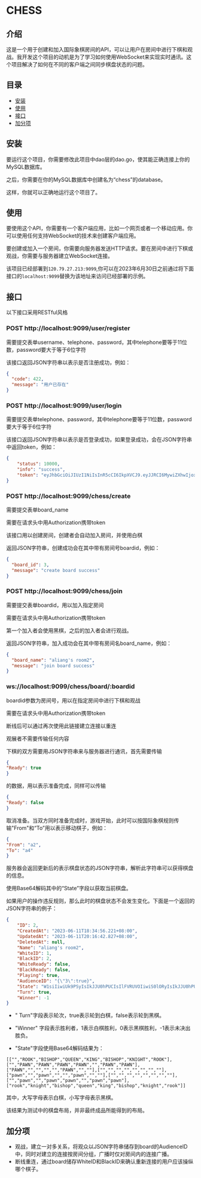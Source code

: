# CHESS

## 介绍

这是一个用于创建和加入国际象棋房间的API，可以让用户在房间中进行下棋和观战。我开发这个项目的动机是为了学习如何使用WebSocket来实现实时通讯。这个项目解决了如何在不同的客户端之间同步棋盘状态的问题。

## 目录

- [安装](#安装)
- [使用](#使用)
- [接口](#接口)
- [加分项](#加分项)

## 安装

要运行这个项目，你需要修改此项目中dao层的dao.go，使其能正确连接上你的MySQL数据库。

之后，你需要在你的MySQL数据库中创建名为“chess”的database。

这样，你就可以正确地运行这个项目了。


## 使用

要使用这个API，你需要有一个客户端应用，比如一个网页或者一个移动应用。你可以使用任何支持WebSocket的技术来创建客户端应用。

要创建或加入一个房间，你需要向服务器发送HTTP请求。要在房间中进行下棋或观战，你需要与服务器建立WebSocket连接。

该项目已经部署到`120.79.27.213:9099`,你可以在2023年6月30日之前通过将下面接口的`localhost:9099`替换为该地址来访问已经部署的示例。

## 接口

以下接口采用RESTful风格

### POST http://localhost:9099/user/register

需要提交表单username、telephone、password，其中telephone要等于11位数，password要大于等于6位字符

该接口返回JSON字符串以表示是否注册成功，例如：

```json
{
  "code": 422,
  "message": "用户已存在"
}
```

### POST http://localhost:9099/user/login

需要提交表单telephone、password，其中telephone要等于11位数，password要大于等于6位字符

该接口返回JSON字符串以表示是否登录成功，如果登录成功，会在JSON字符串中返回token，例如：

```json
{
    "status": 10000,
    "info": "success",
    "token": "eyJhbGciOiJIUzI1NiIsInR5cCI6IkpXVCJ9.eyJJRCI6MywiZXhwIjoxNjg2NTcyMDE0fQ.sYOJsETtwRv7RdMhVlfcY6TMydvl_AdCgOtkjNF8c2I"
}
```

### POST http://localhost:9099/chess/create

需要提交表单board_name

需要在请求头中用Authorization携带token

该接口用以创建房间，创建者会自动加入房间，并使用白棋

返回JSON字符串，创建成功会在其中带有房间号boardid，例如：

```json
{
  "board_id": 3,
  "message": "create board success"
}
```

### POST http://localhost:9099/chess/join

需要提交表单boardid，用以加入指定房间

需要在请求头中用Authorization携带token

第一个加入者会使用黑棋，之后的加入者会进行观战。

返回JSON字符串，加入成功会在其中带有房间名board_name，例如：

```json
{
  "board_name": "aliang's room2",
  "message": "join board success"
}
```

### ws://localhost:9099/chess/board/:boardid

boardid参数为房间号，用以在指定房间中进行下棋和观战

需要在请求头中用Authorization携带token

断线后可以通过再次使用此链接建立连接以重连

观展者不需要传输任何内容

下棋的双方需要用JSON字符串来与服务器进行通讯，首先需要传输

```json
{
"Ready": true
}
```

的数据，用以表示准备完成，同样可以传输

```json
{
"Ready": false
}
```

取消准备。当双方同时准备完成时，游戏开始，此时可以按国际象棋规则传输"From"和“To”用以表示移动棋子，例如：

```json
{
"From": "a2",
"To": "a4"
}
```

服务器会返回更新后的表示棋盘状态的JSON字符串，解析此字符串可以获得棋盘的信息。

使用Base64解码其中的“State”字段以获取当前棋盘。

如果用户的操作违反规则，那么此时的棋盘状态不会发生变化。下面是一个返回的JSON字符串的例子：

```json
{
    "ID": 2,
    "CreatedAt": "2023-06-11T18:34:56.221+08:00",
    "UpdatedAt": "2023-06-11T20:16:42.827+08:00",
    "DeletedAt": null,
    "Name": "aliang's room2",
    "WhiteID": 1,
    "BlackID": 2,
    "WhiteReady": false,
    "BlackReady": false,
    "Playing": true,
    "AudienceID": "{\"3\":true}",
    "State": "W1siIiwiUk9PSyIsIkJJU0hPUCIsIlFVRUVOIiwiS0lORyIsIkJJU0hPUCIsIktOSUdIVCIsIlJPT0siXSxbIiIsIlBBV04iLCJQQVdOIiwiUEFXTiIsIlBBV04iLCIiLCJQQVdOIiwiUEFXTiJdLFsiUEFXTiIsIiIsIiIsIiIsIiIsIlBBV04iLCIiLCIiXSxbIiIsIiIsIiIsIiIsIiIsIiIsIiIsIiJdLFsicGF3biIsIiIsInBhd24iLCIiLCIiLCJwYXduIiwiIiwiIl0sWyIiLCIiLCIiLCIiLCIiLCIiLCIiLCIiXSxbIiIsInBhd24iLCIiLCJwYXduIiwicGF3biIsIiIsInBhd24iLCJwYXduIl0sWyJyb29rIiwia25pZ2h0IiwiYmlzaG9wIiwicXVlZW4iLCJraW5nIiwiYmlzaG9wIiwia25pZ2h0Iiwicm9vayJdXQ==",
    "Turn": true,
    "Winner": -1
}
```

- " Turn"字段表示轮次，true表示轮到白棋，false表示轮到黑棋。

- "Winner" 字段表示胜利者，1表示白棋胜利，0表示黑棋胜利，-1表示未决出胜负。

- "State"字段使用Base64解码结果为：
```
[["","ROOK","BISHOP","QUEEN","KING","BISHOP","KNIGHT","ROOK"],["","PAWN","PAWN","PAWN","PAWN","","PAWN","PAWN"],["PAWN","","","","","PAWN","",""],["","","","","","","",""],["pawn","","pawn","","","pawn","",""],["","","","","","","",""],["","pawn","","pawn","pawn","","pawn","pawn"],["rook","knight","bishop","queen","king","bishop","knight","rook"]]
```
其中，大写字母表示白棋，小写字母表示黑棋。

该结果为测试中的棋盘布局，并非最终成品所能得到的布局。

## 加分项

- 观战，建立一对多关系，将观众以JSON字符串储存到board的AudienceID中，同时对建立的连接按房间分组，广播时仅对房间内的连接广播。
- 断线重连，通过board储存WhiteID和BlackID来确认重新连接的用户应该操纵哪个棋子。